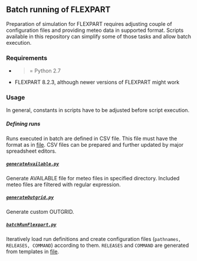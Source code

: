 ## Batch running of FLEXPART

Preparation of simulation for FLEXPART requires adjusting couple of configuration files and providing meteo data in supported format. Scripts available in this repository can simplify some of those tasks and allow batch execution.

### Requirements

* >= Python 2.7
* FLEXPART 8.2.3, although newer versions of FLEXPART might work

### Usage

In general, constants in scripts have to be adjusted before script execution.

##### Defining runs

Runs executed in batch are defined in CSV file. This file must have the format as in [file](https://github.com/dudko/hfs/blob/master/flexpart/sample_run.csv). CSV files can be prepared and further updated by major spreadsheet editors.

##### [`generateAvailable.py`](https://github.com/dudko/hfs/blob/master/flexpart/generateAvailable.py)

Generate AVAILABLE file for meteo files in specified directory. Included meteo files are filtered with regular expression.

##### [`generateOutgrid.py`](https://github.com/dudko/hfs/blob/master/flexpart/generateOutgrid.py)

Generate custom OUTGRID. 

##### [`batchRunFlexpart.py`](https://github.com/dudko/hfs/blob/master/flexpart/batchRunFlexpart.py)

Iteratively load run definitions and create configuration files (`pathnames, RELEASES, COMMAND`) according to them. `RELEASES` and `COMMAND` are generated from templates in [file](https://github.com/dudko/hfs/blob/master/flexpart/templates.py).